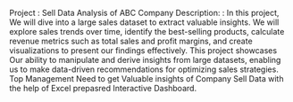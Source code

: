 Project : Sell Data Analysis of ABC Company
Description: : In this project, We will dive into a large sales dataset to extract valuable insights.
We will explore sales trends over time, identify the best-selling products, calculate revenue metrics such as total sales and profit margins, and create visualizations to present our findings effectively.
This project showcases Our ability to manipulate and derive insights from large datasets, enabling us to make data-driven recommendations for optimizing sales strategies.
Top Management Need to get Valuable insights of Company Sell Data with the help of Excel prepasred Interactive Dashboard.
